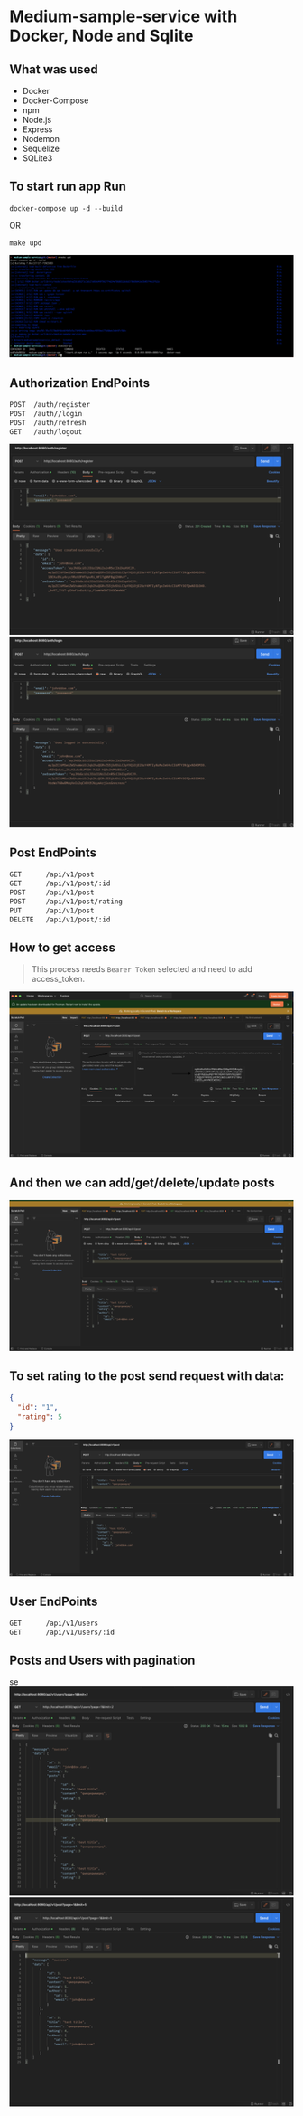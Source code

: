 
# Medium-sample-service with Docker, Node and Sqlite

## What was used

- Docker
- Docker-Compose
- npm
- Node.js
- Express
- Nodemon
- Sequelize
- SQLite3

## To start run app Run
```
docker-compose up -d --build 
```
OR

```
make upd
```

![alt text](docs/3.png)

## Authorization EndPoints

```
POST  /auth/register
POST  /auth//login
POST  /auth/refresh
GET   /auth/logout
```

![alt text](docs/1.png)
![alt text](docs/2.png)


## Post EndPoints

```
GET      /api/v1/post
GET      /api/v1/post/:id
POST     /api/v1/post
POST     /api/v1/post/rating
PUT      /api/v1/post
DELETE   /api/v1/post/:id
```

## How to get access

> This process needs `Bearer Token` selected and need to add access_token.  

![alt text](docs/4.png)

## And then we can add/get/delete/update posts
![alt text](docs/5.png)


## To set rating to the post send request with data:
```json
{
  "id": "1",
  "rating": 5
}
```
![alt text](docs/6.png)


## User EndPoints

```
GET      /api/v1/users
GET      /api/v1/users/:id
```

## Posts and Users with pagination
se
![alt text](docs/7.png)
![alt text](docs/8.png)
